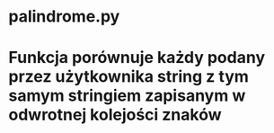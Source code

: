 # palindrome.py
# Funkcja porównuje każdy podany przez użytkownika string z tym samym stringiem zapisanym w odwrotnej kolejości znaków  
